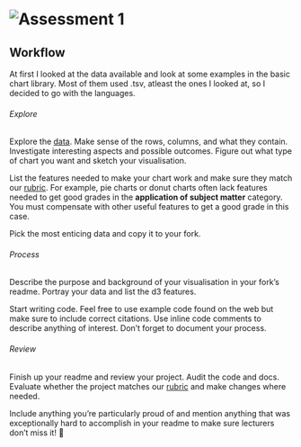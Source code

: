 # ![Assessment 1][banner]

## Workflow

At first I looked at the data available and look at some examples in the basic chart library. Most of them used .tsv, atleast the ones I looked at, so I decided to go with the languages.

###### Explore

Explore the [data][].  Make sense of the rows, columns, and what they contain.
Investigate interesting aspects and possible outcomes.  Figure out what type of
chart you want and sketch your visualisation.

List the features needed to make your chart work and make sure they match our
[rubric][].  For example, pie charts or donut charts often lack features needed
to get good grades in the **application of subject matter** category.  You must
compensate with other useful features to get a good grade in this case.

Pick the most enticing data and copy it to your fork.

###### Process

Describe the purpose and background of your visualisation in your fork’s readme.
Portray your data and list the d3 features.

Start writing code.  Feel free to use example code found on the web but make
sure to include correct citations.  Use inline code comments to describe
anything of interest.  Don’t forget to document your process.

###### Review

Finish up your readme and review your project.  Audit the code and docs.
Evaluate whether the project matches our [rubric][] and make changes where
needed.

Include anything you’re particularly proud of and mention anything that was
exceptionally hard to accomplish in your readme to make sure lecturers don’t
miss it!  🌟

[banner]: https://cdn.rawgit.com/cmda-fe3/logo/3b150735/banner-assessment-1.svg

[a1]: https://github.com/cmda-fe3/course-17-18/tree/master/assessment-1#description

[data]: https://github.com/cmda-fe3/course-17-18/tree/master/assessment-1#data

[rubric]: https://github.com/cmda-fe3/course-17-18/tree/master/assessment-1#rubric

[fe3]: https://github.com/cmda-fe3

[cmda]: https://github.com/cmda

[pages]: https://pages.github.com
